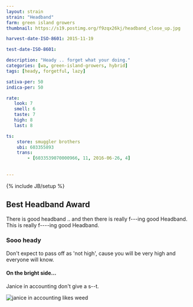 ```yaml
---
layout: strain
strain: "Headband"
farm: green island growers
thumbnail: https://s19.postimg.org/f9zqx26kj/headband_close_up.jpg

harvest-date-ISO-8601: 2015-11-19

test-date-ISO-8601: 

description: "Heady .. forget what your doing."
categories: [wa, green-island-growers, hybrid]
tags: [heady, forgetful, lazy]

sativa-per: 50
indica-per: 50

rate:
   look: 7
   smell: 6
   taste: 7
   high: 8
   last: 8

ts: 
    store: smuggler brothers
    ubi: 603355893
    trans: 
        - [6033539070000966, 11, 2016-06-26, 4]
                
                
---
```

{% include JB/setup %}

## Best Headband Award

There is good headband .. and then there is really f---ing good Headband.
This is really f----ing good Headband.

### Sooo heady

Don't expect to pass off as 'not high',
cause you will be very high and everyone will know.

#### On the bright side...

Janice in accounting don't give a s--t.

![janice in accounting likes weed](https://s19.postimg.org/c68f9itoj/CTXw_Ed8_W4_AEPY5_B.png)